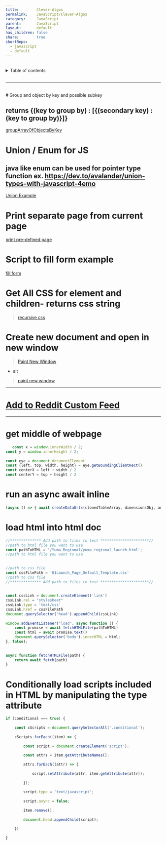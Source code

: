```yaml
---  
title:        Clever-Algos  
permalink:    JavaScript/Clever-Algos  
category:     JavaScript  
parent:       JavaScript  
layout:       default  
has_children: false  
share:        true  
shortRepo:  
  - javascript  
  - default              
---  
```

  
  
<br/>              
  
<details markdown="block">                    
<summary>                    
Table of contents                    
</summary>                    
{: .text-delta }                    
1. TOC                    
{:toc}                    
</details>                    
  
<br/>                    
  
***                    
  
<br/>    
# Group and object by key and possible subkey    
  
## returns {(key to group by) : [{(secondary key) : (key to group by)}]}  
  
<a href="https://gist.github.com/14paxton/a87f5d47aaf678e89a1dfeffa51b46d9"> groupArrayOfObjectsByKey</a>    
  
# Union / Enum for JS  
  
## java like enum can be used for pointer type function ex. https://dev.to/avalander/union-types-with-javascript-4emo  
  
  <a href="https://gist.github.com/14paxton/685637fd8c513c7539a10f66b2386cfe"> Union Example </a>     
  
# Print separate page from current page  
  
<a href="https://gist.github.com/14paxton/8bf4b0df10a7c4add52c9d4d2da88879"> print pre-defined page </a>    
  
# Script to fill form example  
  
<a href="https://gist.github.com/14paxton/fedc95a9b660e1625373bea6f92e4648"> fill form </a>    
  
# Get All CSS for element and children- returns css string  
  
> [recursive css](https://gist.github.com/14paxton/70018ca1b4b990db4fbf4edfd1907af8)  
  
# Create new document and open in new window  
  
> [Paint New Window](https://contest-server.cs.uchicago.edu/ref/JavaScript/developer.mozilla.org/en-US/docs/Web/API/Window/open.html)  
  
- alt  
  
> [paint new window](https://gist.github.com/14paxton/fb7f33fd6f5fa7a15077b6ebf18fca44)  
    
---  
# [Add to Reddit Custom Feed](https://gist.github.com/14paxton/63944ec7e8bcd0e7ee9b97e3dc6fd48e)  
---  
  
# get middle of webpage  
  
```javascript    
   const x = window.innerWidth / 2;  
const y = window.innerHeight / 2;  
  
const eye = document.documentElement  
const {left, top, width, height} = eye.getBoundingClientRect()  
const centerX = left + width / 2  
const centerY = top + height / 2    
```    
  
# run an async await inline  
  
```javascript    
(async () => { await createDataUrls(clonedTableArray, dimensionsObj, additionalSlides, resolveURLCreation, rejectURL)})()    
```    
  
# load html into html doc  
  
```javascript    
//************** Add path to files to test **********************//    
//path to html file you want to use    
const pathToHTML = '/Yuma_Regional/yuma_regional_launch.html';  
//path to html file you want to use    
  
  
//path to css file    
const cssFilePath = '01Launch_Page_Default_Template.css'  
//path to css file    
//************** Add path to files to test **********************//    
  
  
const cssLink = document.createElement('link')  
cssLink.rel = "stylesheet"  
cssLink.type = 'text/css'  
cssLink.href = cssFilePath  
document.querySelector('head').appendChild(cssLink)  
  
window.addEventListener("load", async function () {  
    const promise = await fetchHTMLFile(pathToHTML)  
    const html = await promise.text()  
    document.querySelector('body').innerHTML = html;  
}, false);  
  
  
async function fetchHTMLFile(path) {  
    return await fetch(path)  
}    
```    
  
# Conditionally load scripts included in HTML by manipulating the type attribute  
  
```javascript    
if (conditional === true) {  
  
    const cScripts = document.querySelectorAll('.conditional');  
  
    cScripts.forEach((item) => {  
  
        const script = document.createElement('script');  
  
        const attrs = item.getAttributeNames();  
  
        attrs.forEach((attr) => {  
  
            script.setAttribute(attr, item.getAttribute(attr));  
  
        });  
  
        script.type = 'text/javascript';  
  
        script.async = false;  
  
        item.remove();  
  
        document.head.appendChild(script);  
  
    })  
  
}    
```